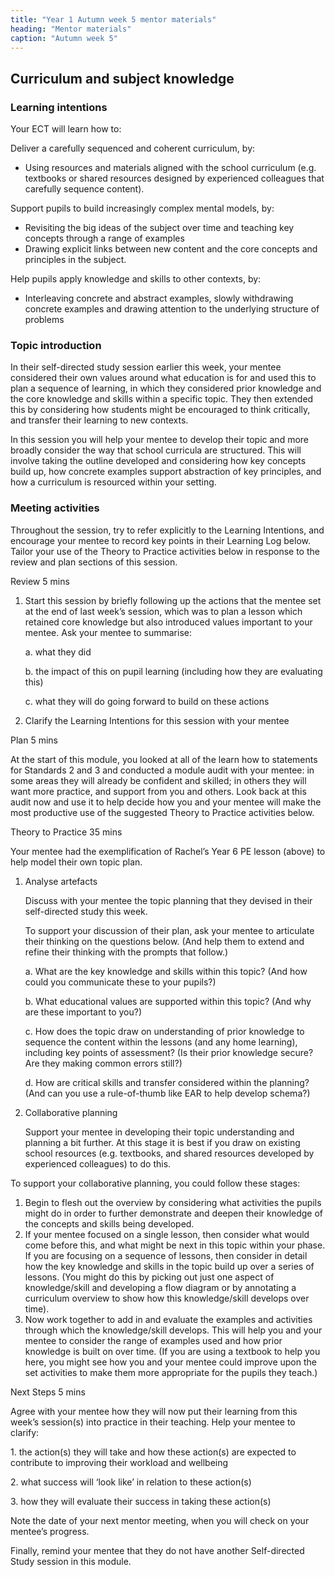 ```yaml
---
title: "Year 1 Autumn week 5 mentor materials"
heading: "Mentor materials"
caption: "Autumn week 5"
---
```



## Curriculum and subject knowledge

### Learning intentions

Your ECT will learn how to:

Deliver a carefully sequenced and coherent curriculum, by:

- Using resources and materials aligned with the school curriculum (e.g. textbooks or shared resources designed by experienced colleagues that carefully sequence content).

Support pupils to build increasingly complex mental models, by:

- Revisiting the big ideas of the subject over time and teaching key concepts through a range of examples
- Drawing explicit links between new content and the core concepts and principles in the subject.

Help pupils apply knowledge and skills to other contexts, by:

- Interleaving concrete and abstract examples, slowly withdrawing concrete examples and drawing attention to the underlying structure of problems

### Topic introduction

In their self-directed study session earlier this week, your mentee considered their own values around what education is for and used this to plan a sequence of learning, in which they considered prior knowledge and the core knowledge and skills within a specific topic. They then extended this by considering how students might be encouraged to think critically, and transfer their learning to new contexts.

In this session you will help your mentee to develop their topic and more broadly consider the way that school curricula are structured. This will involve taking the outline developed and considering how key concepts build up, how concrete examples support abstraction of key principles, and how a curriculum is resourced within your setting.


### Meeting activities

Throughout the session, try to refer explicitly to the Learning Intentions, and encourage your mentee to record key points in their Learning Log below. Tailor your use of the Theory to Practice activities below in response to the review and plan sections of this session.

Review 5 mins

1. Start this session by briefly following up the actions that the mentee set at the end of last week’s session, which was to plan a lesson which retained core knowledge but also introduced values important to your mentee. Ask your mentee to summarise:

    a. what they did

    b. the impact of this on pupil learning (including how they are evaluating this)

    c. what they will do going forward to build on these actions

2. Clarify the Learning Intentions for this session with your mentee

Plan 5 mins

At the start of this module, you looked at all of the learn how to statements for Standards 2 and 3 and conducted a module audit with your mentee: in some areas they will already be confident and skilled; in others they will want more practice, and support from you and others. Look back at this audit now and use it to help decide how you and your mentee will make the most productive use of the suggested Theory to Practice activities below.

Theory to Practice 35 mins

Your mentee had the exemplification of Rachel’s Year 6 PE lesson (above) to help model their own topic plan.

1. Analyse artefacts

    Discuss with your mentee the topic planning that they devised in their self-directed study this week.

    To support your discussion of their plan, ask your mentee to articulate their thinking on the questions below. (And help them to extend and refine their thinking with the prompts that follow.)

    a. What are the key knowledge and skills within this topic? (And how could you communicate these to your pupils?)

    b. What educational values are supported within this topic? (And why are these important to you?)

    c. How does the topic draw on understanding of prior knowledge to sequence the content within the lessons (and any home learning), including key points of assessment? (Is their prior knowledge secure? Are they making common errors still?)

    d. How are critical skills and transfer considered within the planning? (And can you use a rule-of-thumb like EAR to help develop schema?)

2. Collaborative planning

    Support your mentee in developing their topic understanding and planning a bit further. At this stage it is best if you draw on existing school resources (e.g. textbooks, and shared resources developed by experienced colleagues) to do this.

To support your collaborative planning, you could follow these stages:

1. Begin to flesh out the overview by considering what activities the pupils might do in order to further demonstrate and deepen their knowledge of the concepts and skills being developed.
2. If your mentee focused on a single lesson, then consider what would come before this, and what might be next in this topic within your phase. If you are focusing on a sequence of lessons, then consider in detail how the key knowledge and skills in the topic build up over a series of lessons. (You might do this by picking out just one aspect of knowledge/skill and developing a flow diagram or by annotating a curriculum overview to show how this knowledge/skill develops over time).
3. Now work together to add in and evaluate the examples and activities through which the knowledge/skill develops. This will help you and your mentee to consider the range of examples used and how prior knowledge is built on over time. (If you are using a textbook to help you here, you might see how you and your mentee could improve upon the set activities to make them more appropriate for the pupils they teach.)

Next Steps 5 mins

Agree with your mentee how they will now put their learning from this week’s session(s) into practice in their teaching. Help your mentee to clarify:

1\. the action(s) they will take and how these action(s) are expected to contribute to improving their workload and wellbeing

2\. what success will ‘look like’ in relation to these action(s)

3\. how they will evaluate their success in taking these action(s)

Note the date of your next mentor meeting, when you will check on your mentee’s progress.

Finally, remind your mentee that they do not have another Self-directed Study session in this module.

